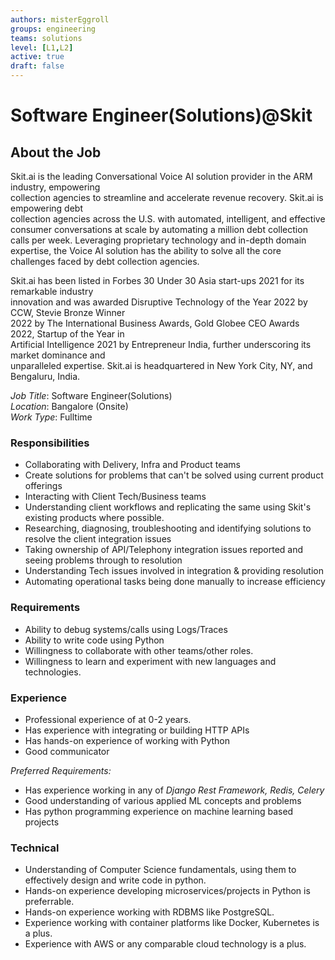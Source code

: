 ```yaml
---
authors: misterEggroll
groups: engineering
teams: solutions
level: [L1,L2]
active: true
draft: false
---
```


# Software Engineer(Solutions)@Skit

## About the Job

Skit.ai is the leading Conversational Voice AI solution provider in the ARM industry, empowering  
collection agencies to streamline and accelerate revenue recovery. Skit.ai is empowering debt  
collection agencies across the U.S. with automated, intelligent, and effective consumer 
conversations at scale by automating a million debt collection calls per week. Leveraging proprietary 
technology and in-depth domain expertise, the Voice AI solution has the ability to solve all the core 
challenges faced by debt collection agencies.  

Skit.ai has been listed in Forbes 30 Under 30 Asia start-ups 2021 for its remarkable industry  
innovation and was awarded Disruptive Technology of the Year 2022 by CCW, Stevie Bronze Winner  
2022 by The International Business Awards, Gold Globee CEO Awards 2022, Startup of the Year in  
Artificial Intelligence 2021 by Entrepreneur India, further underscoring its market dominance and  
unparalleled expertise. Skit.ai is headquartered in New York City, NY, and Bengaluru, India.

*Job Title*: Software Engineer(Solutions)<br/>
*Location*: Bangalore (Onsite)<br/>
*Work Type*: Fulltime<br/>

### Responsibilities

- Collaborating with Delivery, Infra and Product teams
- Create solutions for problems that can't be solved using current product offerings
- Interacting with Client Tech/Business teams
- Understanding client workflows and replicating the same using Skit's existing products where possible.
- Researching, diagnosing, troubleshooting and identifying solutions to resolve the client integration issues
- Taking ownership of API/Telephony integration issues reported and seeing problems through to resolution
- Understanding Tech issues involved in integration & providing resolution
- Automating operational tasks being done manually to increase efficiency

### Requirements

- Ability to debug systems/calls using Logs/Traces
- Ability to write code using Python
- Willingness to collaborate with other teams/other roles.
- Willingness to learn and experiment with new languages and technologies.

### Experience

- Professional experience of at 0-2 years.
- Has experience with integrating or building HTTP APIs
- Has hands-on experience of working with Python
- Good communicator

*Preferred Requirements:*

- Has experience working in any of *Django Rest Framework, Redis, Celery*
- Good understanding of various applied ML concepts and problems
- Has python programming experience on machine learning based projects

### Technical

- Understanding of Computer Science fundamentals, using them to effectively design and write code in python.
- Hands-on experience developing microservices/projects in Python is preferrable.
- Hands-on experience working with RDBMS like PostgreSQL.
- Experience working with container platforms like Docker, Kubernetes is a plus.
- Experience with AWS or any comparable cloud technology is a plus.
